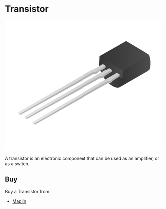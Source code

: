 # Transistor

![Transistor](transistor.png)

A transistor is an electronic component that can be used as an amplifier, or as a switch.

## Buy

Buy a Transistor from:

- [Maplin](http://www.maplin.co.uk/p/bc635-low-power-npn-transistor-to92-case-n56ac)
